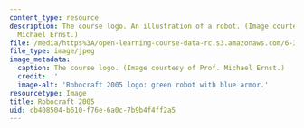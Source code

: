 ```yaml
---
content_type: resource
description: The course logo. An illustration of a robot. (Image courtesy of Prof.
  Michael Ernst.)
file: /media/https%3A/open-learning-course-data-rc.s3.amazonaws.com/6-370-robocraft-programming-competition-january-iap-2005/cb408504b610f76e6a0c7b9b4f4ff2a5_6-370iap05.jpg
file_type: image/jpeg
image_metadata:
  caption: The course logo. (Image courtesy of Prof. Michael Ernst.)
  credit: ''
  image-alt: 'Robocraft 2005 logo: green robot with blue armor.'
resourcetype: Image
title: Robocraft 2005
uid: cb408504-b610-f76e-6a0c-7b9b4f4ff2a5
---
```

